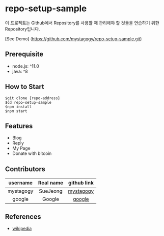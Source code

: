# repo-setup-sample

이 프로젝트는 Github에서 Repository를 사용할 때 관리해야 할 것들을 연습하기 위한 Repository입니다.

[See Demo] (https://github.com/mystagogy/repo-setup-sample.git)

## Prerequisite

- node.js: ^11.0
- java: ^8

## How to Start

```shell
$git clone {repo-address}
$cd repo-setup-sample
$npm install
$npm start
```

## Features

- Blog
- Reply
- My Page
- Donate with bitcoin

## Contributors

|username|Real name|github link|
|:--:|:--:|:--:|
|mystagogy|SueJeong|[mystagogy](https://github.com/mystagogy/repo-setup-sample.git)|
|google|Google|[google](https://www.google.com)|


## References

- [wikipedia](https://www.wikipedia.org/)
